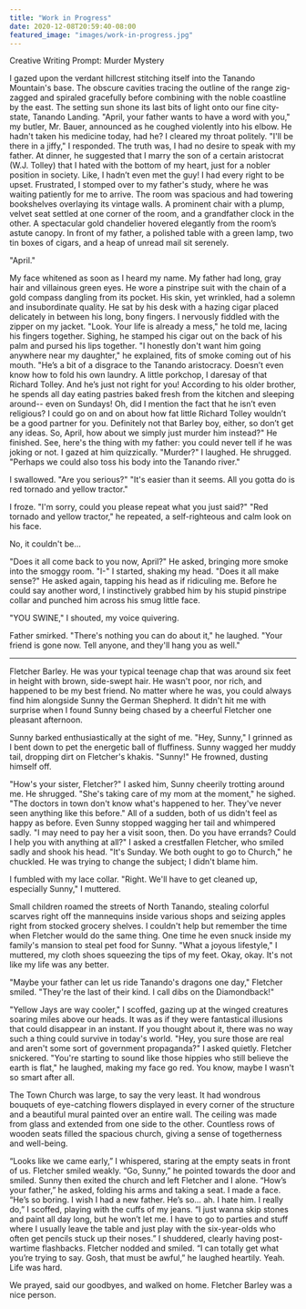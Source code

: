 ```yaml
---
title: "Work in Progress"
date: 2020-12-08T20:59:40-08:00
featured_image: "images/work-in-progress.jpg"
---
```


Creative Writing Prompt: Murder Mystery

I gazed upon the verdant hillcrest stitching itself into the Tanando Mountain's base. The obscure cavities tracing the outline of the range zig-zagged and spiraled gracefully before combining with the noble coastline by the east. The setting sun shone its last bits of light onto our fine city-state, Tanando Landing.
"April, your father wants to have a word with you," my butler, Mr. Bauer, announced as he coughed violently into his elbow. He hadn't taken his medicine today, had he? I cleared my throat politely. "I'll be there in a jiffy," I responded. The truth was, I had no desire to speak with my father. At dinner, he suggested that I marry the son of a certain aristocrat (W.J. Tolley) that I hated with the bottom of my heart, just for a nobler position in society. Like, I hadn’t even met the guy! I had every right to be upset.
Frustrated, I stomped over to my father's study, where he was waiting patiently for me to arrive. The room was spacious and had towering bookshelves overlaying its vintage walls. A prominent chair with a plump, velvet seat settled at one corner of the room, and a grandfather clock in the other. A spectacular gold chandelier hovered elegantly from the room’s astute canopy. In front of my father, a polished table with a green lamp, two tin boxes of cigars, and a heap of unread mail sit serenely.

"April."

My face whitened as soon as I heard my name. My father had long, gray hair and villainous green eyes. He wore a pinstripe suit with the chain of a gold compass dangling from its pocket. His skin, yet wrinkled, had a solemn and insubordinate quality. He sat by his desk with a hazing cigar placed delicately in between his long, bony fingers.
I nervously fiddled with the zipper on my jacket. "Look. Your life is already a mess," he told me, lacing his fingers together. Sighing, he stamped his cigar out on the back of his palm and pursed his lips together.
"I honestly don't want him going anywhere near my daughter," he explained, fits of smoke coming out of his mouth. "He’s a bit of a disgrace to the Tanando aristocracy. Doesn’t even know how to fold his own laundry. A little porkchop, I daresay of that Richard Tolley. And he’s just not right for you! According to his older brother, he spends all day eating pastries baked fresh from the kitchen and sleeping around-- even on Sundays! Oh, did I mention the fact that he isn’t even religious? I could go on and on about how fat little Richard Tolley wouldn’t be a good partner for you. Definitely not that Barley boy, either, so don’t get any ideas. So, April, how about we simply just murder him instead?" He finished.
See, here's the thing with my father: you could never tell if he was joking or not.
I gazed at him quizzically. "Murder?" I laughed.
He shrugged. "Perhaps we could also toss his body into the Tanando river."

I swallowed. "Are you serious?"
"It's easier than it seems. All you gotta do is red tornado and yellow tractor."

I froze. "I'm sorry, could you please repeat what you just said?"
"Red tornado and yellow tractor," he repeated, a self-righteous and calm look on his face.

No, it couldn't be...

"Does it all come back to you now, April?" He asked, bringing more smoke into the smoggy room. "I-" I started, shaking my head. "Does it all make sense?" He asked again, tapping his head as if ridiculing me. Before he could say another word, I instinctively grabbed him by his stupid pinstripe collar and punched him across his smug little face.

"YOU SWINE," I shouted, my voice quivering.

Father smirked. "There's nothing you can do about it," he laughed. "Your friend is gone now. Tell anyone, and they'll hang you as well."

_________

Fletcher Barley. He was your typical teenage chap that was around six feet in height with brown, side-swept hair. He wasn't poor, nor rich, and happened to be my best friend. No matter where he was, you could always find him alongside Sunny the German Shepherd.
It didn't hit me with surprise when I found Sunny being chased by a cheerful Fletcher one pleasant afternoon.

Sunny barked enthusiastically at the sight of me. "Hey, Sunny," I grinned as I bent down to pet the energetic ball of fluffiness. Sunny wagged her muddy tail, dropping dirt on Fletcher's khakis. "Sunny!" He frowned, dusting himself off.

"How's your sister, Fletcher?" I asked him, Sunny cheerily trotting around me. He shrugged. "She's taking care of my mom at the moment," he sighed. "The doctors in town don't know what's happened to her. They've never seen anything like this before." All of a sudden, both of us didn't feel as happy as before. Even Sunny stopped wagging her tail and whimpered sadly. "I may need to pay her a visit soon, then. Do you have errands? Could I help you with anything at all?" I asked a crestfallen Fletcher, who smiled sadly and shook his head. "It's Sunday. We both ought to go to Church," he chuckled. He was trying to change the subject; I didn't blame him.

I fumbled with my lace collar. "Right. We'll have to get cleaned up, especially Sunny," I muttered.

Small children roamed the streets of North Tanando, stealing colorful scarves right off the mannequins inside various shops and seizing apples right from stocked grocery shelves. I couldn't help but remember the time when Fletcher would do the same thing. One time he even snuck inside my family's mansion to steal pet food for Sunny. "What a joyous lifestyle," I muttered, my cloth shoes squeezing the tips of my feet. Okay, okay. It's not like my life was any better.

"Maybe your father can let us ride Tanando's dragons one day," Fletcher smiled. "They're the last of their kind. I call dibs on the Diamondback!"

"Yellow Jays are way cooler," I scoffed, gazing up at the winged creatures soaring miles above our heads. It was as if they were fantastical illusions that could disappear in an instant. If you thought about it, there was no way such a thing could survive in today's world. "Hey, you sure those are real and aren't some sort of government propaganda?" I asked quietly. Fletcher snickered. "You're starting to sound like those hippies who still believe the earth is flat," he laughed, making my face go red. You know, maybe I wasn't so smart after all.

The Town Church was large, to say the very least. It had wondrous bouquets of eye-catching flowers displayed in every corner of the structure and a beautiful mural painted over an entire wall. The ceiling was made from glass and extended from one side to the other. Countless rows of wooden seats filled the spacious church, giving a sense of togetherness and well-being.

“Looks like we came early,” I whispered, staring at the empty seats in front of us. Fletcher smiled weakly. “Go, Sunny,” he pointed towards the door and smiled. Sunny then exited the church and left Fletcher and I alone. “How’s your father,” he asked, folding his arms and taking a seat. I made a face. “He’s so boring. I wish I had a new father. He’s so… ah. I hate him. I really do,” I scoffed, playing with the cuffs of my jeans. “I just wanna skip stones and paint all day long, but he won’t let me. I have to go to parties and stuff where I usually leave the table and just play with the six-year-olds who often get pencils stuck up their noses.” I shuddered, clearly having post-wartime flashbacks. Fletcher nodded and smiled. “I can totally get what you’re trying to say. Gosh, that must be awful,” he laughed heartily. Yeah. Life was hard.

We prayed, said our goodbyes, and walked on home. Fletcher Barley was a nice person.

